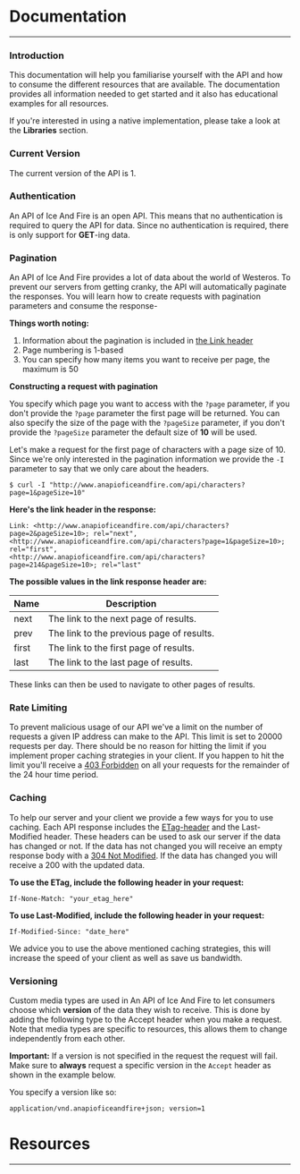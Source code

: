 # Documentation
- - -

<a name="intro"></a>
### Introduction


This documentation will help you familiarise yourself with the API and how to consume the different resources that are available. The documentation provides all information needed to get started and it also has educational examples for all resources.

If you're interested in using a native implementation, please take a look at the **Libraries** section.

<a name="current_version"></a>
### Current Version


The current version of the API is 1. 

<a name="authentication"></a>
### Authentication


An API of Ice And Fire is an open API. This means that no authentication is required to query the API for data. Since no authentication is required, there is only support for **GET**-ing data.

<a name="pagination"></a>
### Pagination


An API of Ice And Fire provides a lot of data about the world of Westeros. To prevent our servers from getting cranky, the API will automatically paginate the responses. You will learn how to create requests with pagination parameters and consume the response-

**Things worth noting:**

1. Information about the pagination is included in [the Link header](http://tools.ietf.org/html/rfc5988)
2. Page numbering is 1-based
3. You can specify how many items you want to receive per page, the maximum is 50

**Constructing a request with pagination**

You specify which page you want to access with the `?page` parameter, if you don't provide the `?page` parameter the first page will be returned. You can also specify the size of the page with the `?pageSize` parameter, if you don't provide the `?pageSize` parameter the default size of **10** will be used.

Let's make a request for the first page of characters with a page size of 10. Since we're only interested in the pagination information we provide the `-I` parameter to say that we only care about the headers.

``` command-line
$ curl -I "http://www.anapioficeandfire.com/api/characters?page=1&pageSize=10"
```

**Here's the link header in the response:**

	Link: <http://www.anapioficeandfire.com/api/characters?page=2&pageSize=10>; rel="next",
	<http://www.anapioficeandfire.com/api/characters?page=1&pageSize=10>; rel="first",  
	<http://www.anapioficeandfire.com/api/characters?page=214&pageSize=10>; rel="last"


**The possible values in the link response header are:**

<table class="table table-striped table-hover">
  <thead>
    <tr>
      <th>Name</th>
      <th>Description</th>
    </tr>
  </thead>
  <tbody>
    <tr>
      <td>next</td>
      <td>The link to the next page of results.</td>
    </tr>
	<tr>
      <td>prev</td>
      <td>The link to the previous page of results.</td>
    </tr>
	<tr>
      <td>first</td>
      <td>The link to the first page of results.</td>
    </tr>
	<tr>
      <td>last</td>
      <td>The link to the last page of results.</td>
    </tr>
  </tbody>
</table>

These links can then be used to navigate to other pages of results.

<a name="rate_limiting"></a>
### Rate Limiting


To prevent malicious usage of our API we've a limit on the number of requests a given IP address can make to the API. This limit is set to 20000 requests per day. There should be no reason for hitting the limit if you implement proper caching strategies in your client. If you happen to hit the limit you'll receive a [403 Forbidden](https://en.wikipedia.org/wiki/HTTP_403) on all your requests for the remainder of the 24 hour time period.

<a name="caching"></a>
### Caching


To help our server and your client we provide a few ways for you to use caching. Each API response includes the [ETag-header](https://en.wikipedia.org/wiki/HTTP_ETag) and the Last-Modified header.
These headers can be used to ask our server if the data has changed or not. If the data has not changed you will receive an empty response body with a [304 Not Modified](https://tools.ietf.org/html/rfc7232#section-4.1).
If the data has changed you will receive a 200 with the updated data.

**To use the ETag, include the following header in your request:**
``` command-line
If-None-Match: "your_etag_here"
```


**To use Last-Modified, include the following header in your request:**
``` command-line
If-Modified-Since: "date_here"
```

We advice you to use the above mentioned caching strategies, this will increase the speed of your client as well as save us bandwidth.

<a name="versioning"></a>
### Versioning


Custom media types are used in An API of Ice And Fire to let consumers choose which **version** of the data they wish to receive. This is done by adding the following type to the Accept header when you make a request. Note that media types are specific to resources, this allows them to change independently from each other.

<div class="alert alert-dismissible alert-warning">

**Important:** If a version is not specified in the request the request will fail. Make sure to **always** request a specific version in the ```Accept``` header as shown in the example below.

</div>

You specify a version like so:

    application/vnd.anapioficeandfire+json; version=1

# Resources
- - -

